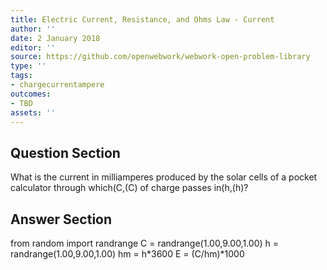 ```yaml
---
title: Electric Current, Resistance, and Ohms Law - Current
author: ''
date: 2 January 2018
editor: ''
source: https://github.com/openwebwork/webwork-open-problem-library
type: ''
tags:
- chargecurrentampere
outcomes:
- TBD
assets: ''
---
```


## Question Section 

What is the current in milliamperes produced by the solar cells of a pocket calculator through which(C,(C) of charge passes in(h,(h)?


## Answer Section

from random import randrange
C = randrange(1.00,9.00,1.00)
h = randrange(1.00,9.00,1.00)
hm = h*3600
E = (C/hm)*1000
